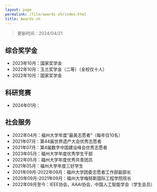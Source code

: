 ```yaml
---
layout: page
permalink: /file/awards-zh/index.html
title: Awards-zh
---
```


> 更新时间：2024/04/21 

## 综合奖学金

- 2023年10月：国家奖学金
- 2022年10月：玉兰奖学金（二等）（全校仅十人）
- 2022年10月：国家奖学金

## 科研竞赛

- 2024年01月：

## 社会服务

- 2022年04月：福州大学年度“最美志愿者”（每年仅10名）
- 2021年07月：第44届世界遗产大会优秀志愿者
- 2021年07月：第4届数字中国建设峰会优秀志愿者
- 2023年05月：福州大学年度优秀学生干部
- 2022年05月：福州大学年度优秀共青团员
- 2021年05月：福州大学年度三好学生
- 2021年09月-2022年09月：福州大学团委志愿者工作部副部长
- 2020年09月-2021年09月：福州大学梅努斯国际工程学院班长
- 2022年09月至今：IEEE协会，AAAI协会，中国人工智能学会（学生会员）


